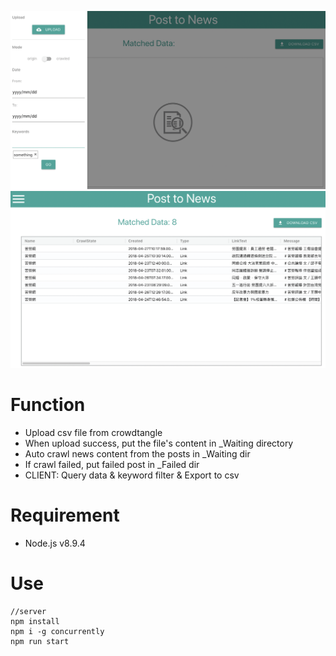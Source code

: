 ![preview](https://github.com/rootsofworld/newsword/blob/ab140f14ea3dc2d8e925a5070d5f6d0630d35dde/asset/view.png)
![table](https://github.com/rootsofworld/newsword/blob/ab140f14ea3dc2d8e925a5070d5f6d0630d35dde/asset/table.png)
# Function
* Upload csv file from crowdtangle
* When upload success, put the file's content in _Waiting directory
* Auto crawl news content from the posts in _Waiting dir
* If crawl failed, put failed post in _Failed dir
* CLIENT: Query data & keyword filter & Export to csv

# Requirement
* Node.js v8.9.4


# Use
    //server
    npm install
    npm i -g concurrently
    npm run start
